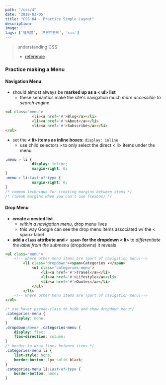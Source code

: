 ```yaml
---
path: "/css/4"
date: '2019-03-05'
title: "CSS 04 - Practice Simple Layout"
description: 
image: ''
tags: ['웹개발', '프론트엔드', 'css']
---
```

> understanding CSS
> - [reference](https://internetingishard.com/)

### Practice making a Menu

#### Navigation Menu
- should almost always be __marked up as a < ul> list__
    - these semantics make the site's navigation much _more accessible to search engine_
```html
<ul class='menu'>
            <li><a href='#'>Blog</a></li>
            <li><a href='#'>About</a></li>
            <li><a href='#'>Subscribe</a></li>
</ul>
```
- set the __< li> items as inline boxes__: `display: inline`
    - use child selectors `>` to only select the direct < li> items under the menu
```css
.menu > li {
            display: inline;
            margin-right: 0;
}
.menu > li:last-of-type {
            margin-right: 0;
}
/* common technique for creating margins between items */
/* (tweak margins when you can't use flexbox) */
```

#### Drop Menu
- __create a nested list__
    - _within a navigation menu_, drop menu lives
    - this way Google can see the drop menu items associated w/ the < span> label
- __add a `class` attribute and `< span>` for the dropdown < li>__ to _differentiate the label from the submenu_ (dropdowns) it reveals
```html
<ul class='menu'>
    <!-- where other menu items are (part of navigation menu)-->
        <li class='dropdown'><span>Categories ▾</span>
            <ul class='categories-menu'>
                <li><a href='#'>Travel</a></li>
                <li><a href='#'>Lifestyle</a></li>
                <li><a href='#'>Quotes</a></li>
            </ul>
        </li>
    <!-- where other menu items are (part of navigation menu)-->
</ul>
```
```css
/* use hover pseudo-class to hide and show dropdown menu*/
.categories-menu {
    display: none;
}
.dropdown:hover .categories-menu {
    display: flex;
    flex-direction: column;
}
/* border to draw lines between items */
.categories-menu li {
    list-style: none;
    border-bottom: 1px solid black;
}
.categories-menu li:last-of-type {
    border-bottom: none;
}
```